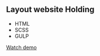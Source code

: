## Layout website Holding 

- HTML
- SCSS
- GULP

[Watch demo](https://repishnynikita.github.io/holding/)
